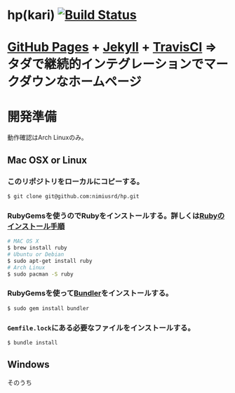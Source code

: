 # hp(kari) [![Build Status](https://travis-ci.org/nimiusrd/hp.svg?branch=master)](https://travis-ci.org/nimiusrd/hp)

# [GitHub Pages](https://pages.github.com/) + [Jekyll](https://jekyllrb.com/) + [TravisCI](https://travis-ci.org/) => タダで継続的インテグレーションでマークダウンなホームページ

# 開発準備

動作確認はArch Linuxのみ。

## Mac OSX or Linux

### このリポジトリをローカルにコピーする。

```bash
$ git clone git@github.com:nimiusrd/hp.git
```

### RubyGemsを使うのでRubyをインストールする。詳しくは[Rubyのインストール手順](https://www.ruby-lang.org/ja/documentation/installation/)

```bash
# MAC OS X
$ brew install ruby
# Ubuntu or Debian
$ sudo apt-get install ruby
# Arch Linux
$ sudo pacman -S ruby
```

### RubyGemsを使って[Bundler](http://bundler.io/)をインストールする。

```bash
$ sudo gem install bundler
```

### `Gemfile.lock`にある必要なファイルをインストールする。

```bash
$ bundle install
```

## Windows
そのうち
